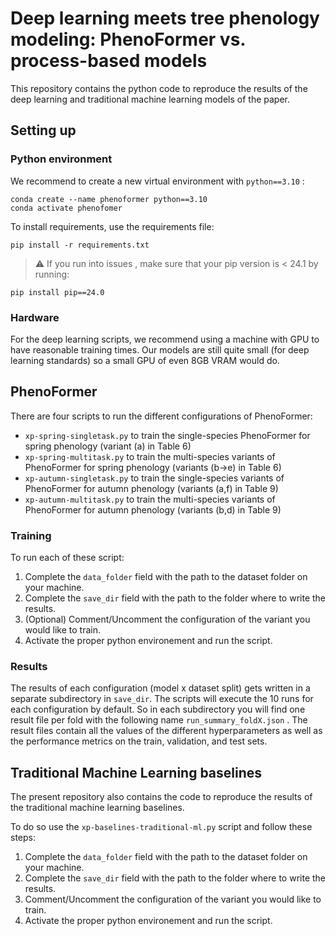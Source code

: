 
# Deep learning meets tree phenology modeling: PhenoFormer vs. process-based models

This repository contains the python code to reproduce the results of the deep learning and traditional machine learning models 
of the paper. 


## Setting up 

### Python environment 

We recommend to create a new virtual environment with `python==3.10` :
```
conda create --name phenoformer python==3.10
conda activate phenofomer
```

To install requirements, use the requirements file:
```setup
pip install -r requirements.txt
```
> ⚠️ If you run into issues , make sure that your pip version is < 24.1 by running:

```setup
pip install pip==24.0
```

### Hardware

For the deep learning scripts, we recommend using a machine with GPU to have reasonable training times. 
Our models are still quite small (for deep learning standards) so a small GPU of even 8GB VRAM would do. 


## PhenoFormer 

There are four scripts to run the different configurations of PhenoFormer:
- `xp-spring-singletask.py` to train the single-species PhenoFormer for spring phenology (variant (a) in Table 6)
- `xp-spring-multitask.py` to train the multi-species variants of PhenoFormer for spring phenology (variants (b->e) in Table 6)
- `xp-autumn-singletask.py` to train the single-species variants of PhenoFormer for autumn phenology (variants (a,f) in Table 9)
- `xp-autumn-multitask.py` to train the multi-species variants of PhenoFormer for autumn phenology (variants (b,d) in Table 9)

### Training 

To run each of these script:
1. Complete the `data_folder` field with the path to the dataset folder on your machine. 
2. Complete the `save_dir` field with the path to the folder where to write the results. 
3. (Optional) Comment/Uncomment the configuration of the variant you would like to train.
4. Activate the proper python environement and run the script.

### Results 

The results of each configuration (model x dataset split) gets written in a separate subdirectory in `save_dir`.
The scripts will execute the 10 runs for each configuration by default. 
So in each subdirectory you will find one result file per fold with the following name `run_summary_foldX.json` .
The result files contain all the values of the different hyperparameters as well as the performance metrics on the train, validation, and test sets. 

## Traditional Machine Learning baselines 

The present repository also contains the code to reproduce the results of the traditional machine learning baselines. 

To do so use the `xp-baselines-traditional-ml.py` script and follow these steps:
1. Complete the `data_folder` field with the path to the dataset folder on your machine. 
2. Complete the `save_dir` field with the path to the folder where to write the results. 
3. Comment/Uncomment the configuration of the variant you would like to train.
4. Activate the proper python environement and run the script.


